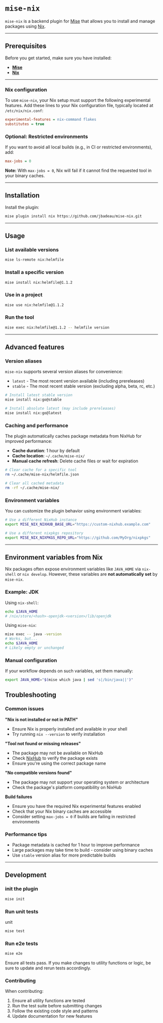 # `mise-nix`

`mise-nix` is a backend plugin for [Mise](https://github.com/jdx/mise) that allows you to install and manage
packages using [Nix](https://nixos.org/).

---

## Prerequisites

Before you get started, make sure you have installed:

* **[Mise](https://github.com/jdx/mise)**
* **[Nix](https://nixos.org/)**

---

### Nix configuration

To use `mise-nix`, your Nix setup must support the following experimental features. Add these lines to your Nix
configuration file, typically located at `/etc/nix/nix.conf`:

```ini
experimental-features = nix-command flakes
substitutes = true
```

### Optional: Restricted environments
If you want to avoid all local builds (e.g., in CI or restricted environments), add:

```ini
max-jobs = 0
```

**Note:** With `max-jobs = 0`, Nix will fail if it cannot find the requested tool in your binary caches.

---

## Installation

Install the plugin:

```sh
mise plugin install nix https://github.com/jbadeau/mise-nix.git
```

---

## Usage

### List available versions

```sh
mise ls-remote nix:helmfile
```

### Install a specific version

```sh
mise install nix:helmfile@1.1.2
```

### Use in a project

```sh
mise use nix:helmfile@1.1.2
```

### Run the tool

```sh
mise exec nix:helmfile@1.1.2 -- helmfile version
```

---

## Advanced features

### Version aliases

`mise-nix` supports several version aliases for convenience:

- `latest` - The most recent version available (including prereleases)
- `stable` - The most recent stable version (excluding alpha, beta, rc, etc.)

```sh
# Install latest stable version
mise install nix:go@stable

# Install absolute latest (may include prereleases)
mise install nix:go@latest
```

### Caching and performance

The plugin automatically caches package metadata from NixHub for improved performance:

- **Cache duration**: 1 hour by default
- **Cache location**: `~/.cache/mise-nix/`
- **Manual cache refresh**: Delete cache files or wait for expiration

```sh
# Clear cache for a specific tool
rm ~/.cache/mise-nix/helmfile.json

# Clear all cached metadata
rm -rf ~/.cache/mise-nix/
```

### Environment variables

You can customize the plugin behavior using environment variables:

```sh
# Use a different NixHub instance
export MISE_NIX_NIXHUB_BASE_URL="https://custom-nixhub.example.com"

# Use a different nixpkgs repository
export MISE_NIX_NIXPKGS_REPO_URL="https://github.com/MyOrg/nixpkgs"
```

---

## Environment variables from Nix

Nix packages often expose environment variables like `JAVA_HOME` via `nix-shell` or `nix develop`. However, these variables are **not automatically set** by `mise-nix`.

### Example: JDK

Using `nix-shell`:
```sh
echo $JAVA_HOME
# /nix/store/<hash>-openjdk-<version>/lib/openjdk
```

Using `mise-nix`:
```sh
mise exec -- java -version
# Works, but...
echo $JAVA_HOME
# Likely empty or unchanged
```

### Manual configuration
If your workflow depends on such variables, set them manually:

```sh
export JAVA_HOME="$(mise which java | sed 's|/bin/java||')"
```

## Troubleshooting

### Common issues

**"Nix is not installed or not in PATH"**
- Ensure Nix is properly installed and available in your shell
- Try running `nix --version` to verify installation

**"Tool not found or missing releases"**
- The package may not be available on NixHub
- Check [NixHub](https://www.nixhub.io) to verify the package exists
- Ensure you're using the correct package name

**"No compatible versions found"**
- The package may not support your operating system or architecture
- Check the package's platform compatibility on NixHub

**Build failures**
- Ensure you have the required Nix experimental features enabled
- Check that your Nix binary caches are accessible
- Consider setting `max-jobs = 0` if builds are failing in restricted environments

### Performance tips

- Package metadata is cached for 1 hour to improve performance
- Large packages may take time to build - consider using binary caches
- Use `stable` version alias for more predictable builds

---

## Development

### init the plugin

```sh
mise init
```

### Run unit tests

unit
```sh
mise test
```

### Run e2e tests

```sh
mise e2e
```

Ensure all tests pass. If you make changes to utility functions or logic, be sure to update and rerun tests accordingly.

### Contributing

When contributing:

1. Ensure all utility functions are tested
2. Run the test suite before submitting changes
3. Follow the existing code style and patterns
4. Update documentation for new features